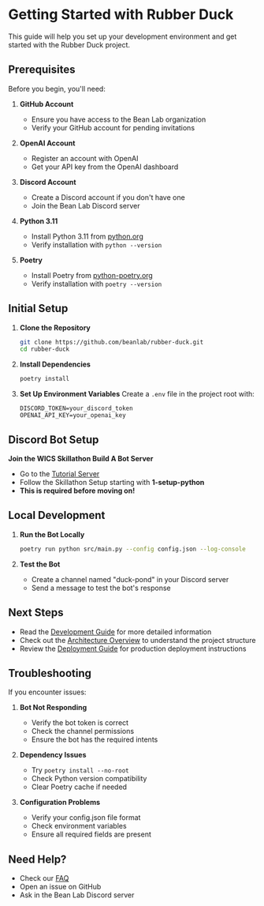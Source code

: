 # Getting Started with Rubber Duck

This guide will help you set up your development environment and get started with the Rubber Duck project.

## Prerequisites

Before you begin, you'll need:

1. **GitHub Account**

   - Ensure you have access to the Bean Lab organization
   - Verify your GitHub account for pending invitations

2. **OpenAI Account**

   - Register an account with OpenAI
   - Get your API key from the OpenAI dashboard

3. **Discord Account**

   - Create a Discord account if you don't have one
   - Join the Bean Lab Discord server

4. **Python 3.11**

   - Install Python 3.11 from [python.org](https://www.python.org/downloads/)
   - Verify installation with `python --version`

5. **Poetry**
   - Install Poetry from [python-poetry.org](https://python-poetry.org/docs/#installation)
   - Verify installation with `poetry --version`

## Initial Setup

1. **Clone the Repository**

   ```bash
   git clone https://github.com/beanlab/rubber-duck.git
   cd rubber-duck
   ```

2. **Install Dependencies**

   ```bash
   poetry install
   ```

3. **Set Up Environment Variables**
   Create a `.env` file in the project root with:
   ```
   DISCORD_TOKEN=your_discord_token
   OPENAI_API_KEY=your_openai_key
   ```

## Discord Bot Setup
**Join the WICS Skillathon Build A Bot Server**
   - Go to the [Tutorial Server](https://discord.gg/nu4MV2mzMw)
   - Follow the Skillathon Setup starting with **1-setup-python**
   - **This is required before moving on!**

## Local Development

1. **Run the Bot Locally**

   ```bash
   poetry run python src/main.py --config config.json --log-console
   ```

2. **Test the Bot**
   - Create a channel named "duck-pond" in your Discord server
   - Send a message to test the bot's response

## Next Steps

- Read the [Development Guide](development.md) for more detailed information
- Check out the [Architecture Overview](architecture.md) to understand the project structure
- Review the [Deployment Guide](deployment.md) for production deployment instructions

## Troubleshooting

If you encounter issues:

1. **Bot Not Responding**

   - Verify the bot token is correct
   - Check the channel permissions
   - Ensure the bot has the required intents

2. **Dependency Issues**

   - Try `poetry install --no-root`
   - Check Python version compatibility
   - Clear Poetry cache if needed

3. **Configuration Problems**
   - Verify your config.json file format
   - Check environment variables
   - Ensure all required fields are present

## Need Help?

- Check our [FAQ](faq.md)
- Open an issue on GitHub
- Ask in the Bean Lab Discord server
